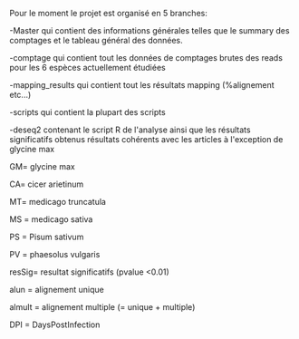 Pour le moment le projet est organisé en 5 branches:

-Master qui contient des informations générales telles que le summary des comptages et le tableau général des données.

-comptage qui contient tout les données de comptages brutes des reads pour les 6 espèces actuellement étudiées

-mapping_results qui contient tout les résultats mapping (%alignement etc...)

-scripts qui contient la plupart des scripts

-deseq2 contenant le script R de l'analyse ainsi que les résultats significatifs obtenus
 résultats cohérents avec les articles à l'exception de glycine max
 
GM= glycine max

CA= cicer arietinum

MT= medicago truncatula

MS = medicago sativa

PS = Pisum sativum

PV = phaesolus vulgaris 

resSig= resultat significatifs (pvalue <0.01)

alun = alignement unique

almult = alignement multiple (= unique + multiple)

DPI = DaysPostInfection
